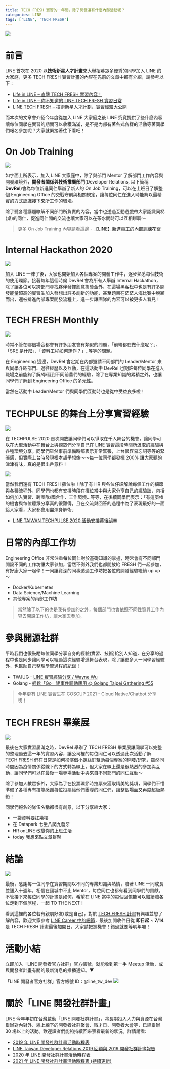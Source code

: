```yaml
---
title: TECH FRESH 實習的一年間，除了開發還有什麼內部活動呢？
categories: LINE
tags: ['LINE', 'TECH FRESH']
---
```


<style>
  section.compact {
    font-size: 150%  
  }
  img[alt~="center"] {
    display: block;
    margin: 0 auto;
  }
</style>

![](https://nijialin.com/images/2021/fresh-gradute/3.png)

# 前言

LINE 首次在 2020 以**技術新星人才計畫**來大舉招募眾多優秀的同學加入 LINE 的大家庭，更多 TECH FRESH 實習計畫的內容在先前的文章中都有介紹，請參考以下：

- [Life in LINE – 直擊 TECH FRESH 實習內容！](https://engineering.linecorp.com/zh-hant/blog/life-in-line-tech-fresh-sharing/)
- [Life in LINE – 你不知道的 LINE TECH FRESH 實習日常](https://engineering.linecorp.com/zh-hant/blog/line-tech-fresh-2021/)
- [LINE TECH FRESH – 技術新星人才計劃，實習經驗大公開](https://engineering.linecorp.com/zh-hant/blog/tech-fresh-2020/)

而本次的文章會介紹今年度從加入 LINE 大家庭之後 LINE 究竟提供了些什麼內容讓每位同學在實習的期間可以收穫滿滿，是不是內部有著各式各樣的活動等著同學們報名參加呢？大家就緊接著往下看吧！

<!-- more -->

# On Job Training

![](https://nijialin.com/images/2021/fresh-gradute/2.jpeg)

如字面上所表示，加入 LINE 大家庭中，除了與部門 Mentor 了解部門工作內容與開發環境外，**開發者關係與技術推廣部門**(Developer Relations, 以下簡稱 **DevRel**)會為每位新進同仁舉辦了新人的 On Job Training，可以在上班日了解整個 Engineering Office 的交戰守則與相關規定，讓每位同仁在進入時能夠以最精實的方式認識接下來所工作的環境。

除了聽各種講題瞭解不同部門所負責的內容，當中也透過互動遊戲帶大家認識同梯(桌)的同仁，促進同仁間的交流也讓大家可以在茶水間時可以互相聊聊～

> 更多 On Job Training 內容請看這邊 - [【LINE】新進員工的內部訓練花絮](https://engineering.linecorp.com/zh-hant/blog/2020-new-employee-traning/)

# Internal Hackathon 2020

![](https://nijialin.com/images/2021/fresh-gradute/5.png)

加入 LINE 一陣子後，大家也開始加入各個專案的開發工作中，逐步熟悉每個技術的使用環節。接著每年這個時候 DevRel 會為所有人舉辦 Internal Hackathon，除了讓各位可以跨部門尋找夥伴發揮創意拚獎金外，在這場黑客松中也是有許多開發能量超高的實習生加入發想出許多創新的功能，甚至題目在茫茫人海比賽中脫穎而出，還被排進內部專案開發流程上，進一步讓團隊的內容可以被更多人看見！

# TECH FRESH Monthly

![](https://nijialin.com/images/2021/fresh-gradute/4.png)

時常不管在哪個場合都會有許多朋友會有類似的問題，「前端都在做什麼呢？」、「SRE 是什麼」、「資料工程如何運作？」..等等的問題。

在 Engineering 這邊，DevRel 會定期在內部邀請不同部門的 Leader/Mentor 來與同學介紹部門、過往經歷以及互動，在這活動中 DevRel 也期許每位同學在進入職場之前能夠了解/學習到不同前輩們的經驗，除了在專業知識的累積之外，也讓同學們了解到 Engineering Office 的多元性。

當然在活動中 Leader/Mentor 們與同學們互動時也是從中受益良多啦！

# TECHPULSE 的舞台上分享實習經驗

![](https://nijialin.com/images/2021/fresh-gradute/7.png)

在 TECHPULSE 2020 首次開放讓同學們可以爭取在千人舞台的機會，讓同學可以在大型活動中在舞台上與觀眾們分享自己在 LINE 實習這段時間所汲取的經驗與各種環境分享。同學們雖然事前準備時都表示非常緊張，上台很容易忘詞等等的緊張感，但實際上台時發現根本超乎想像～～每一位同學都發揮 200% 讓大家聽的津津有味，真的是很出戶意料！

![](https://nijialin.com/images/2021/fresh-gradute/6.jpeg)

當然我們還有 TECH FRESH 攤位啦！除了有 HR 與各位仔細解說每個工作的細節與各種流程外，同學們也都有安排時段在攤位當中與大家分享自己的經驗談，包括如何加入實習、跨團隊/國合作、工作環境...等等，在後續同學們表示：「有這麼棒的機會與每位聽眾分享真的很難得，且在交流與回答的過程中為了表現最好的一面給人家看，大家都會用盡渾身解術」

- [LINE TAIWAN TECHPULSE 2020 活動安排幕後祕辛](https://engineering.linecorp.com/zh-hant/blog/line-taiwan-techpulse-2020-event/)

# 日常的內部工作坊

Engineering Office 非常注重每位同仁對於基礎知識的掌握，時常會有不同部門開設不同的工作坊讓大家參加，當然不例外我們也都開放給 FRESH 們一起參加，有好康大家一起學！一同讓資深的同事透過工作坊把各位的開發經驗繼續 up up ～

- Docker/Kubernetes
- Data Science/Machine Learning
- 其他專案的內部工作坊

> 當然除了以下的也是我有參加的之外，每個部門也會依照不同性質與工作內容去開設工作坊，讓大家去參加。

# 參與開源社群

平時我們也很鼓勵每位同學分享自身的經驗(實習、技術)給別人知道，在分享的過程中也是同步讓同學可以經過這次經驗增進舞台表現，除了讓更多人一同學習經驗外，也幫助自己整理學習過程的紀錄！

- TWJUG - [LINE 實習經驗分享 / Wayne Wu](https://engineering.linecorp.com/zh-hant/blog/2020-10-21-twjug/#line-%E5%AF%A6%E7%BF%92%E7%B6%93%E9%A9%97%E5%88%86%E4%BA%AB--wayne-wu)
- Golang - [輕鬆「Go」建事件驅動應用 @ Golang Taipei Gathering #55](https://engineering.linecorp.com/zh-hant/blog/20210226-golang-event-driven/)

> 今年更有 LINE 實習生在 COSCUP 2021 - Cloud Native/Chatbot 分享噢！

# TECH FRESH 畢業展

![](https://nijialin.com/images/2021/fresh-gradute/1.JPG)

最後在大家實習屆滿之時，DevRel 舉辦了 TECH FRESH 畢業展讓同學可以完整的整理過去這一年的實習內容，讓公司裡的每位同仁可以透過此次活動了解 TECH FRESH 們在日常是如何扮演個小螺絲釘幫助每個專案的開發/研究，雖然同時間因為疫情關係從線下的方式轉為線上，但大家在線上還是很熱烈的參加與互動，讓同學們可以在最後一場專場活動中與來自不同部門的同仁互動～

除了參加人數眾多外，大家為了在投票環節時拉票來獲取精美的獎項，同學們不惜準備了各種專有技能感謝每位投票給他們團隊的同仁們，讓整個場面又再度超級熱絡！

同學們報名的隊伍名稱都很有創意，以下分享給大家：

- 一袋資料要扛幾樓
- 在 Datapark 七坐八爬九發牙
- HR onLINE 改變你的上班生活
- today 我想來點文章群聚

# 結論

![](https://nijialin.com/images/2021/fresh-gradute/8.jpeg)


最後，感謝每一位同學在實習期間以不同的專業知識與熱情，陪著 LINE 一同成長並邁入十週年，相信在國城中不止 Mentor，每位同仁也都有看到同學們的貢獻。
不管接下來每位同學的計畫是如何，希望在 LINE 當中的每個回憶能可以繼續陪各位走到下個旅程，一起 TO THE NEXT！


看到這裡的各位若有親朋好友(或是自己)，對於 [TECH FRESH 計畫](https://careers.linecorp.com/jobs/83)有興趣並想了解內容，歡迎大家參考 [LINE Career 中的細節](https://careers.linecorp.com/jobs/83)，最後加開收件日從 **即日起** ~ **7/14** 是 TECH FRESH 計畫最後加開日，大家請把握機會！錯過就要等明年囉！
# 活動小結

立即加入「LINE 開發者官方社群」官方帳號，就能收到第一手 Meetup 活動，或與開發者計畫有關的最新消息的推播通知。▼

「LINE 開發者官方社群」官方帳號 ID：@line_tw_dev
![](https://www.evanlin.com/images/2020/line-tw-dev-qr.png)

# 關於「LINE 開發社群計畫」

LINE 今年年初在台灣啟動「LINE 開發社群計畫」，將長期投入人力與資源在台灣舉辦對內對外、線上線下的開發者社群聚會、徵才日、開發者大會等，已經舉辦 30 場以上的活動。歡迎讀者們能夠持續回來察看最新的狀況。詳情請看:

- [2019 年 LINE 開發社群計畫活動時程表](https://engineering.linecorp.com/zh-hant/blog/line-taiwan-developer-relations-2019-plan/)
- [LINE Taiwan Developer Relations 2019 回顧與 2019 開發社群計畫報告](https://engineering.linecorp.com/zh-hant/blog/line-taiwan-developer-relations-2019/)
- [2020 年 LINE 開發社群計畫活動時程表](https://engineering.linecorp.com/zh-hant/blog/2020-line-tw-devrel/)
- [2021 年 LINE 開發社群計畫活動時程表 (持續更新)](https://engineering.linecorp.com/zh-hant/blog/2021-line-tw-devrel/)
